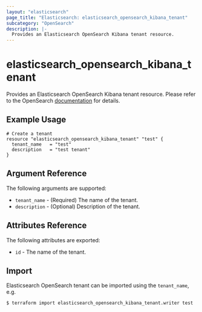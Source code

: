 ```yaml
---
layout: "elasticsearch"
page_title: "Elasticsearch: elasticsearch_opensearch_kibana_tenant"
subcategory: "OpenSearch"
description: |-
  Provides an Elasticsearch OpenSearch Kibana tenant resource.
---
```


# elasticsearch_opensearch_kibana_tenant

Provides an Elasticsearch OpenSearch Kibana tenant resource.
Please refer to the OpenSearch [documentation][1] for details.

## Example Usage

```hcl
# Create a tenant
resource "elasticsearch_opensearch_kibana_tenant" "test" {
  tenant_name   = "test"
  description   = "test tenant"
}
```

## Argument Reference

The following arguments are supported:

* `tenant_name` -
    (Required) The name of the tenant.
* `description` -
    (Optional) Description of the tenant.

## Attributes Reference

The following attributes are exported:

* `id` -
    The name of the tenant.

## Import

Elasticsearch OpenSearch tenant can be imported using the `tenant_name`, e.g.

```sh
$ terraform import elasticsearch_opensearch_kibana_tenant.writer test
```

<!-- External links -->
[1]: https://opendistro.github.io/for-elasticsearch-docs/docs/security/access-control/multi-tenancy/
